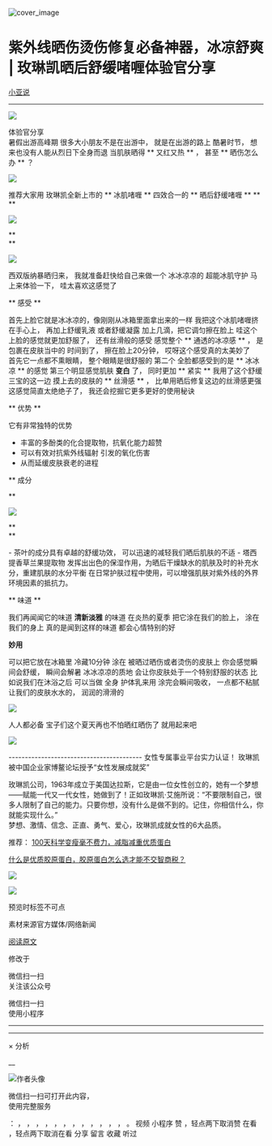 ![cover_image](https://mmbiz.qpic.cn/mmbiz_jpg/A8SKDch4cJErKInCiciahwOQriclL47oA8VLwWxssocNgJGfDO0ZCkKAMShQnYlvXcZOy9qcCPcWyZDxia080fviafg/0?wx_fmt=jpeg)

#  紫外线晒伤烫伤修复必备神器，冰凉舒爽 | 玫琳凯晒后舒缓啫喱体验官分享

[ 小亚说 ](javascript:void\(0\);)

__ _ _ _ _

![](https://mmbiz.qpic.cn/mmbiz_jpg/A8SKDch4cJErKInCiciahwOQriclL47oA8Viaib4oHCKfKZGMIUPMGV38219Y2g54ChM6MsHcPuBTLqQDaoD8CXAbvQ/640?wx_fmt=jpeg&from=appmsg)

体验官分享  
暑假出游高峰期  很多大小朋友不是在出游中，  就是在出游的路上  酷暑时节，  想来也没有人能从烈日下全身而退  当肌肤晒得 ** 又红又热  ** ，
甚至 ** 晒伤怎么办  ** ？  

![](https://mmbiz.qpic.cn/mmbiz_png/A8SKDch4cJErKInCiciahwOQriclL47oA8VPz1ia6EFsPKhibBxUQbNpDViaeSPsjlwp9HHayh6BQe82jKibASxrpoicibw/640?wx_fmt=png&from=appmsg)

  
推荐大家用  玫琳凯全新上市的  ** 冰肌啫喱  ** 四效合一的 ** 晒后舒缓啫喱  ** **  
**

![](https://mmbiz.qpic.cn/mmbiz_png/A8SKDch4cJErKInCiciahwOQriclL47oA8Vric36Lgib5nSJIdJpTYLgh4rE7XzQhZibQvwgq8ldicEHZ7RdBWJElm4eA/640?wx_fmt=png&from=appmsg)

**  
**

![](https://mmbiz.qpic.cn/mmbiz_png/A8SKDch4cJErKInCiciahwOQriclL47oA8VZHdcMTIicSsOXolATYD8ySic8mfDrWGJ3RTsaQuspkcHhK8cAibQaia9JQ/640?wx_fmt=png&from=appmsg)

  
西双版纳暴晒归来，  我就准备赶快给自己来做一个  冰冰凉凉的  超能冰肌守护  马上来体验一下，  哇太喜欢这感觉了

  

** 感受  **

首先上脸它就是冰冰凉的，像刚刚从冰箱里面拿出来的一样  我把这个冰肌啫喱挤在手心上，  再加上舒缓乳液  或者舒缓凝露  加上几滴，把它调匀擦在脸上
哇这个上脸的感觉就更加舒服了，  还有丝滑般的感受  感觉整个 ** 通透的冰凉感  ** ，  是包裹在皮肤当中的  时间到了，  擦在脸上20分钟，
哎呀这个感受真的太美妙了  
首先它一点都不熏眼睛，  整个眼睛是很舒服的  第二个  全脸都感受到的是  ** 冰冰凉  ** 的感觉  第三个明显感觉肌肤  **变白** 了，
同时更加  ** 紧实  ** 我用了这个舒缓三宝的这一边  摸上去的皮肤的  ** 丝滑感  ** ，  比单用晒后修复这边的丝滑感更强
这感觉简直太绝绝子了，  我还会挖掘它更多更好的使用秘诀

  

** 优势  **  

它有非常独特的优势

  * 丰富的多酚类的化合提取物，抗氧化能力超赞 
  * 可以有效对抗紫外线辐射  引发的氧化伤害 
  * 从而延缓皮肤衰老的进程 

  

  

** 成分  
  
**

![](https://mmbiz.qpic.cn/mmbiz_png/A8SKDch4cJErKInCiciahwOQriclL47oA8VT0jocN1QI93OBqZ5Hm4gHONGop86a7tBa7eNyWYwic2OgTF35Hias44w/640?wx_fmt=png&from=appmsg)

**  
**

\- 茶叶的成分具有卓越的舒缓功效，  可以迅速的减轻我们晒后肌肤的不适  \- 塔西提香草兰果提取物
发挥出出色的保湿作用，为晒后干燥缺水的肌肤及时的补充水分，重建肌肤的水分平衡  在日常护肤过程中使用，可以增强肌肤对紫外线的外界环境因素的抵抗力。  
  

** 味道  **

我们再闻闻它的味道  **清新淡雅** 的味道  在炎热的夏季  把它涂在我们的脸上，  涂在我们的身上  真的是闻到这样的味道  都会心情特别的好

  

**妙用**

可以把它放在冰箱里  冷藏10分钟  涂在  被晒过晒伤或者烫伤的皮肤上  你会感觉瞬间会舒缓，  瞬间会解暑  冰冰凉凉的质地
会让你皮肤处于一个特别舒服的状态  比如说我们在沐浴之后  可以当做  全身  护体乳来用  涂完会瞬间吸收，  一点都不粘腻  让我们的皮肤水水的，
润润的滑滑的  
  

![](https://mmbiz.qpic.cn/mmbiz_png/A8SKDch4cJErKInCiciahwOQriclL47oA8VcpiakSkdK9FrNCQIgxalPF1FOBlEhdLj3AYppro5AVOyLf3jCCq5gCw/640?wx_fmt=png&from=appmsg)

  
人人都必备  宝子们这个夏天再也不怕晒红晒伤了  就用起来吧

  

  

![](https://mmbiz.qpic.cn/mmbiz_png/A8SKDch4cJErKInCiciahwOQriclL47oA8VqhMBkTemdAlYBHGgbZbCTsxPsgWicsrsDz4TuLTHMysQGKnbzudXo7A/640?wx_fmt=png&from=appmsg)

  
  
  
  
\-----------------------------------------  女性专属事业平台实力认证！
玫琳凯被中国企业家博鳌论坛授予“女性发展成就奖”  
  
玫琳凯公司，1963年成立于美国达拉斯，它是由一位女性创立的，她有一个梦想——赋能一代又一代女性，她做到了！正如玫琳凯·艾施所说：“不要限制自己，很多人限制了自己的能力。只要你想，没有什么是做不到的。记住，你相信什么，你就能实现什么。”  
梦想、激情、信念、正直、勇气、爱心，玫琳凯成就女性的6大品质。  
  

推荐： [ 100天科学变瘦毫不费力，减脂减重优质蛋白
](http://mp.weixin.qq.com/s?__biz=MzUxNDAwNTk0MQ==&mid=2247485672&idx=1&sn=b3733c304551ea85c7f9d2edd00e3442&chksm=f94dc632ce3a4f24ed94b3ed4ef5a684236bbf93292ef5f16b280f1b4fc7db67f792d9fcc72b&scene=21#wechat_redirect)  

[ 什么是优质胶原蛋白，胶原蛋白怎么选才能不交智商税？
](http://mp.weixin.qq.com/s?__biz=MzUxNDAwNTk0MQ==&mid=2247485486&idx=2&sn=eb445bb0a752e76dff496628355e3af5&chksm=f94dc6f4ce3a4fe24c8906b888139f73f3a55e68c46f89cf75612c6e6da7a85a0cc236a314c8&scene=21#wechat_redirect)

![](https://mmbiz.qpic.cn/mmbiz_gif/b96CibCt70iaZ7Bia3Wm91cEuWhERXfCYjTia9tf7aMjVBNRETSa2NpGjCV6tyNvgCLos8LBgwEgxcwaIw8zdOsG7A/640?wx_fmt=gif)

![](https://mmbiz.qpic.cn/mmbiz_jpg/A8SKDch4cJEicCnqTxiatgGquhIicZ1wJ1Dth5YOOzoYV7U4N3HmiaO0vVAzjOpBVdtF0gnL632Fc7HqiaDmgveQDEw/640?wx_fmt=jpeg)

  

预览时标签不可点

素材来源官方媒体/网络新闻

[ 阅读原文 ](javascript:;)

修改于

微信扫一扫  
关注该公众号



微信扫一扫  
使用小程序

****



****



×  分析

__

![作者头像](http://mmbiz.qpic.cn/mmbiz_png/A8SKDch4cJE0KicTMyrVCx3VLqEgic5sJ1V5QeGZTibG9GLZlSCXSj5ByXNkib5PBrZVMkI41KKxgwE1K9gfypUeRg/0?wx_fmt=png)

微信扫一扫可打开此内容，  
使用完整服务

：  ，  ，  ，  ，  ，  ，  ，  ，  ，  ，  ，  ，  。  视频  小程序  赞  ，轻点两下取消赞  在看  ，轻点两下取消在看
分享  留言  收藏  听过


